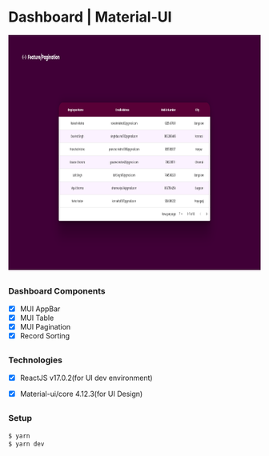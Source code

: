 <h1>Dashboard | Material-UI</h1>
<img src="https://github.com/SanjeevYadavcr7/Feature-Pagination-Sorting/blob/main/MUItable.png" width="1000px" height="470px" >

## <h3> Dashboard Components</h3>
- [x] MUI AppBar <br/>
- [x] MUI Table <br/>
- [x] MUI Pagination <br/>
- [x] Record Sorting <br/>

## <h3> Technologies </h3>
- [x] ReactJS v17.0.2(for UI dev environment) <br/>
- [x] Material-ui/core 4.12.3(for UI Design) <br/>


## <h3>Setup</h3>
```
$ yarn
$ yarn dev
```

